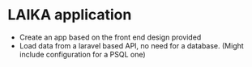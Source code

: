 # LAIKA application
- Create an app based on the front end design provided
- Load data from a laravel based API, no need for a database. (Might include configuration for a PSQL one)
